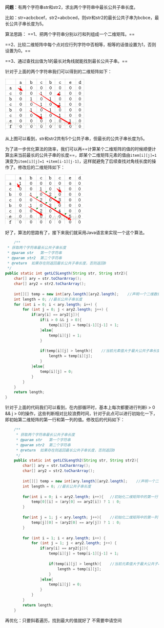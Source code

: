 **问题**：有两个字符串str和str2，求出两个字符串中最长公共子串长度。

比如：str=acbcbcef，str2=abcbced，则str和str2的最长公共子串为bcbce，最长公共子串长度为5。

算法思路：
==1、把两个字符串分别以行和列组成一个二维矩阵。==

==2、比较二维矩阵中每个点对应行列字符中否相等，相等的话值设置为1，否则设置为0。==

==3、通过查找出值为1的最长对角线就能找到最长公共子串。==

针对于上面的两个字符串我们可以得到的二维矩阵如下：

![img](pics/Untitled/SouthEast.jpeg)

从上图可以看到，str和str2共有5个公共子串，但最长的公共子串长度为5。

为了进一步优化算法的效率，我们可以再==计算某个二维矩阵的值的时候顺便计算出来当前最长的公共子串的长度==，即某个二维矩阵元素的值由`item[i][j]=1`演变为`item[i][j]=1 +item[i-1][j-1]`，这样就避免了后续查找对角线长度的操作了。修改后的二维矩阵如下：

![image-20210908134937879](pics/Untitled/image-20210908134937879.png)

好了，算法的思路有了，接下来我们就采用Java语言来实现一个这个算法。

```java
    /**
 * 获取两个字符串最长公共子串长度
 * @param str	第一个字符串
 * @param str2	第二个字符串
 * @return	如果存在则返回最长公共子串长度，否则返回0
 */
public static int getLCSLength(String str, String str2){
	char[] ary = str.toCharArray();
	char[] ary2 = str2.toCharArray();
	
	int[][] temp = new int[ary.length][ary2.length];	//声明一个二维数组，存储最长公共子串长度
	int length = 0;	//最长公共子串长度
	for (int i = 0; i < ary.length; i++) {
		for (int j = 0; j < ary2.length; j++) {
			if(ary[i] == ary2[j]){
				if(i > 0 && j > 0){
					temp[i][j] = temp[i-1][j-1] + 1;
				}else{
					temp[i][j] = 1;
				}
				
				if(temp[i][j] > length){	//当前元素值大于最大公共子串长度
					length = temp[i][j];
				}
			}else{
				temp[i][j] = 0;
			}
		}
	}
	return length;
}
```

针对于上面的代码我们可以看到，在内部循环时，基本上每次都要进行判断i > 0 && j > 0的操作，这些判断相对比较浪费时间，针对于此点可以进行初始化一下，即初始第二维矩阵的第一行和第一列的值。修改后的代码如下：

```java
	/**
	 * 获取两个字符串最长公共子串长度
	 * @param str	第一个字符串
	 * @param str2	第二个字符串
	 * @return	如果存在则返回最长公共子串长度，否则返回0
	 */
	public static int getLCSLength2(String str, String str2){
		char[] ary = str.toCharArray();
		char[] ary2 = str2.toCharArray();
		
		int[][] temp = new int[ary.length][ary2.length];	//声明一个二维数组，存储最长公共子串长度
		int length = 0;	//最长公共子串长度
		
		for(int i = 0; i < ary2.length; i++){	//初始化二维矩阵中的第一行
			temp[0][i] = (ary[0] == ary2[i]) ? 1 : 0;
		}
		
		for(int j = 1; j < ary.length; j++){	//初始化二维矩阵中的第一列
			temp[j][0] = (ary2[0] == ary[j]) ? 1 : 0;
		}
		
		for (int i = 1; i < ary.length; i++) {
			for (int j = 1; j < ary2.length; j++) {
				if(ary[i] == ary2[j]){
					temp[i][j] = temp[i-1][j-1] + 1;
					
					if(temp[i][j] > length){	//当前元素值大于最大公共子串长度
						length = temp[i][j];
					}
				}else{
					temp[i][j] = 0;
				}
			}
		}
		return length;
	}
```

再优化：只要斜着遍历，找到最大的值就好了 不需要申请空间

